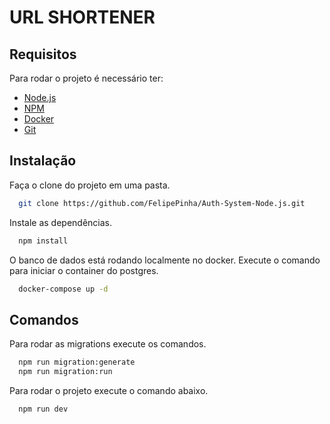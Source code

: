 # URL SHORTENER

## Requisitos

Para rodar o projeto é necessário ter:

<ul>
  <li><a href='https://nodejs.org/en'>Node.js</a></li>
  <li><a href='https://www.npmjs.com/'>NPM</a></li>
  <li><a href='https://www.docker.com/'>Docker</a></li>
  <li><a href='https://git-scm.com/'>Git</a></li>
</ul>

## Instalação

Faça o clone do projeto em uma pasta.

```bash
  git clone https://github.com/FelipePinha/Auth-System-Node.js.git
```

Instale as dependências.

```bash
  npm install
```

O banco de dados está rodando localmente no docker. Execute o comando para iniciar o container do postgres.

```bash
  docker-compose up -d
```

## Comandos

Para rodar as migrations execute os comandos.

```bash
  npm run migration:generate
  npm run migration:run
```

Para rodar o projeto execute o comando abaixo.

```bash
  npm run dev
```

